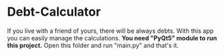 # Debt-Calculator
If you live with a friend of yours, there will be always debts. With this app you can easily manage the calculations.
**You need "PyQt5" module to run this project.**
Open this folder and run "main.py" and that's it.
